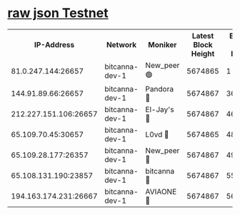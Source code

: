 [raw json Testnet](https://rpc-check.bcat.stavr.tech/bcat/rpc-bcat-result.json)
=


<table><tr><th>IP-Address</th><th>Network</th><th>Moniker</th><th>Latest Block Height</th><th>Earliest Block Height</th><th>Catching Up</th><th>Tx Index</th><th>Voting Power</th><th>Scan Time</th></tr><tr><td>81.0.247.144:26657</td><td>bitcanna-dev-1</td><td>New_peer 🟢</td><td>5674865</td><td>1</td><td>False</td><td>on</td><td>0</td><td>2023-12-25T20:25:24.617421333UTC</td></tr><tr><td>144.91.89.66:26657</td><td>bitcanna-dev-1</td><td>Pandora 🔴</td><td>5674867</td><td>3675711</td><td>False</td><td>on</td><td>2096387</td><td>2023-12-25T20:25:34.572566421UTC</td></tr><tr><td>212.227.151.106:26657</td><td>bitcanna-dev-1</td><td>El-Jay's 🔴</td><td>5674867</td><td>4670391</td><td>False</td><td>on</td><td>2218164</td><td>2023-12-25T20:25:31.396021214UTC</td></tr><tr><td>65.109.70.45:30657</td><td>bitcanna-dev-1</td><td>L0vd 🔴</td><td>5674865</td><td>4828155</td><td>False</td><td>on</td><td>7920</td><td>2023-12-25T20:25:24.968226952UTC</td></tr><tr><td>65.109.28.177:26357</td><td>bitcanna-dev-1</td><td>New_peer 🔴</td><td>5674867</td><td>4952911</td><td>False</td><td>on</td><td>2237067</td><td>2023-12-25T20:25:31.759872059UTC</td></tr><tr><td>65.108.131.190:23857</td><td>bitcanna-dev-1</td><td>bitcanna 🔴</td><td>5674867</td><td>5574867</td><td>False</td><td>off</td><td>82368</td><td>2023-12-25T20:25:32.121094918UTC</td></tr><tr><td>194.163.174.231:26667</td><td>bitcanna-dev-1</td><td>AVIAONE 🔴</td><td>5674867</td><td>5661361</td><td>False</td><td>on</td><td>1949865</td><td>2023-12-25T20:25:36.910472114UTC</td></tr></table>